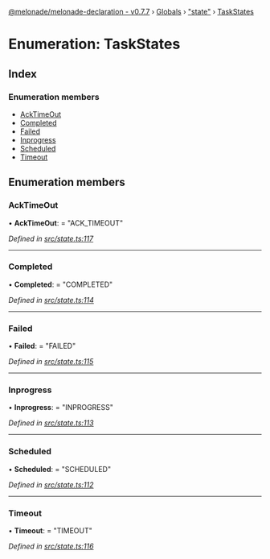 [@melonade/melonade-declaration - v0.7.7](../README.md) › [Globals](../globals.md) › ["state"](../modules/_state_.md) › [TaskStates](_state_.taskstates.md)

# Enumeration: TaskStates

## Index

### Enumeration members

* [AckTimeOut](_state_.taskstates.md#acktimeout)
* [Completed](_state_.taskstates.md#completed)
* [Failed](_state_.taskstates.md#failed)
* [Inprogress](_state_.taskstates.md#inprogress)
* [Scheduled](_state_.taskstates.md#scheduled)
* [Timeout](_state_.taskstates.md#timeout)

## Enumeration members

###  AckTimeOut

• **AckTimeOut**: = "ACK_TIMEOUT"

*Defined in [src/state.ts:117](https://github.com/devit-tel/melonade-declaration/blob/4a3ce57/src/state.ts#L117)*

___

###  Completed

• **Completed**: = "COMPLETED"

*Defined in [src/state.ts:114](https://github.com/devit-tel/melonade-declaration/blob/4a3ce57/src/state.ts#L114)*

___

###  Failed

• **Failed**: = "FAILED"

*Defined in [src/state.ts:115](https://github.com/devit-tel/melonade-declaration/blob/4a3ce57/src/state.ts#L115)*

___

###  Inprogress

• **Inprogress**: = "INPROGRESS"

*Defined in [src/state.ts:113](https://github.com/devit-tel/melonade-declaration/blob/4a3ce57/src/state.ts#L113)*

___

###  Scheduled

• **Scheduled**: = "SCHEDULED"

*Defined in [src/state.ts:112](https://github.com/devit-tel/melonade-declaration/blob/4a3ce57/src/state.ts#L112)*

___

###  Timeout

• **Timeout**: = "TIMEOUT"

*Defined in [src/state.ts:116](https://github.com/devit-tel/melonade-declaration/blob/4a3ce57/src/state.ts#L116)*
